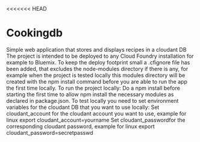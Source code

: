 <<<<<<< HEAD
# Cookingdb
Simple web application that stores and displays recipes in a cloudant DB
The project is intended to be deployed to any Cloud Foundry installation for example to Bluemix.
To keep the deploy footprint small a .cfignore file has been added, that excludes the node-modules directory if there is any, for example when the project is tested locally this modules directory will be created with the npm install command before you are able to run the app the first time locally.
To run the project locally:
Do a npm install before starting the first time to allow npm install the necessary modules as declared in package.json.
To test locally you need to set environment variables for the cloudant DB that you want to use locally:
Set cloudant_account for the cloudant account you want to use, example for linux export cloudant_account=yourname
Set cloudant_passwordfor the corresponding cloudant password, example for linux export cloudant_password=secretpasswd


